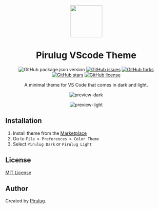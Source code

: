 <div align="center">

<img src="p-icon.jpg" width="100" />

# Pirulug VScode Theme

![GitHub package.json version](https://img.shields.io/github/package-json/v/pirulug/pirulug-vscode-theme?color=ff0055&style=for-the-badge)
[![GitHub issues](https://img.shields.io/github/issues/pirulug/pirulug-vscode-theme?color=%23ff0055&style=for-the-badge)](https://github.com/pirulug/pirulug-vscode-theme/issues)
[![GitHub forks](https://img.shields.io/github/forks/pirulug/pirulug-vscode-theme?color=ff0055&style=for-the-badge)](https://github.com/pirulug/pirulug-vscode-theme/network)
[![GitHub stars](https://img.shields.io/github/stars/pirulug/pirulug-vscode-theme?color=ff0055&style=for-the-badge)](https://github.com/pirulug/pirulug-vscode-theme/stargazers)
[![GitHub license](https://img.shields.io/github/license/pirulug/pirulug-vscode-theme?color=ff0055&style=for-the-badge)](https://github.com/pirulug/pirulug-vscode-theme/blob/master/LICENSE.txt)

A minimal theme for VS Code that comes in dark and light.

![preview-dark](https://i.imgur.com/iRELxVN.png)

![preview-light](https://i.imgur.com/xX4j9e3.png)

</div>

## Installation

1. Install theme from the [Marketplace](https://marketplace.visualstudio.com/items?itemName=Pirulug.pirulug-vscode-theme)
2. Go to `File > Preferences > Color Theme`
3. Select `Pirulug Dark` or `Pirulug Light`

## License

[MIT License](LICENSE) 

## Author

Created by [Pirulug](https://github.com/pirulug).
